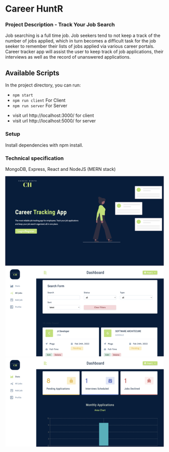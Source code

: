 # Career HuntR

### Project Description -  Track Your Job Search

Job searching is a full time job. Job seekers tend to not keep a track of the number 
of jobs applied, which in turn becomes a difficult task for the job seeker to remember 
their lists of jobs applied via various career portals. Career tracker app will assist 
the user to keep track of job applications, their interviews as well as the record of 
unanswered applications.



## Available Scripts

In the project directory, you can run:
 
* `npm start` 
* `npm run client` For Client
* `npm run server` For Server

- visit url http://localhost:3000/ for client 
- visit url http://localhost:5000/ for server 

### Setup
Install dependencies with npm install.

### Technical specification
MongoDB, Express, React and NodeJS (MERN stack)

![Landing](https://github.com/shashi61/Career_huntR/blob/master/docs/Landing_Career_HuntR.png)
![All-Jobs](https://github.com/shashi61/Career_huntR/blob/master/docs/All-jobs.png)
![Dashboard](https://github.com/shashi61/Career_huntR/blob/master/docs/Dashboard_Career_HuntR.png)